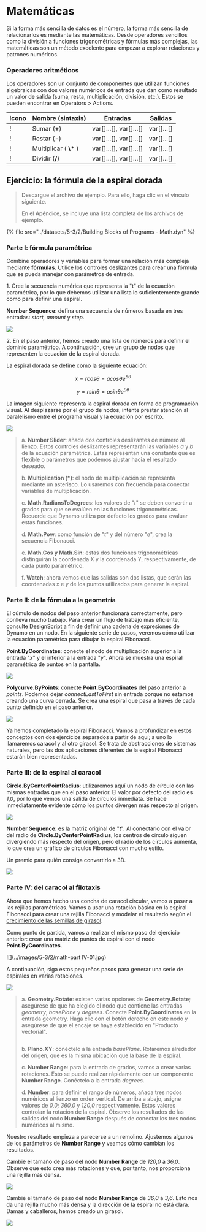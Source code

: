 # Matemáticas

Si la forma más sencilla de datos es el número, la forma más sencilla de relacionarlos es mediante las matemáticas. Desde operadores sencillos como la división a funciones trigonométricas y fórmulas más complejas, las matemáticas son un método excelente para empezar a explorar relaciones y patrones numéricos.

### Operadores aritméticos

Los operadores son un conjunto de componentes que utilizan funciones algebraicas con dos valores numéricos de entrada que dan como resultado un valor de salida (suma, resta, multiplicación, división, etc.). Estos se pueden encontrar en Operators > Actions.

| Icono                                                  | Nombre (sintaxis)     | Entradas                     | Salidas      |
| ----------------------------------------------------- | ----------------- | -------------------------- | ------------ |
| \![](<../images/5-1/addition(1)(1) (1) (1).jpg>)       | Sumar (**+**)       | var[]...[], var[]...[] | var[]...[] |
| \![](<../images/5-1/Subtraction(1)(1) (1) (1).jpg>)    | Restar (**-**)  | var[]...[], var[]...[] | var[]...[] |
| \![](<../images/5-1/Multiplication(1)(1) (1) (1).jpg>) | Multiplicar ( **\\*** ) | var[]...[], var[]...[] | var[]...[] |
| \![](<../images/5-1/Division(1)(1) (1) (1).jpg>)       | Dividir (**/**)    | var[]...[], var[]...[] | var[]...[] |

## Ejercicio: la fórmula de la espiral dorada

> Descargue el archivo de ejemplo. Para ello, haga clic en el vínculo siguiente.
>
> En el Apéndice, se incluye una lista completa de los archivos de ejemplo.

{% file src="../datasets/5-3/2/Building Blocks of Programs - Math.dyn" %}

### Parte I: fórmula paramétrica

Combine operadores y variables para formar una relación más compleja mediante **fórmulas**. Utilice los controles deslizantes para crear una fórmula que se pueda manejar con parámetros de entrada.

1\. Cree la secuencia numérica que representa la "t" de la ecuación paramétrica, por lo que debemos utilizar una lista lo suficientemente grande como para definir una espiral.

**Number Sequence**: defina una secuencia de números basada en tres entradas: _start, amount_ y _step_.

![](../images/5-3/2/math-partI-01.jpg)

2\. En el paso anterior, hemos creado una lista de números para definir el dominio paramétrico. A continuación, cree un grupo de nodos que representen la ecuación de la espiral dorada.

La espiral dorada se define como la siguiente ecuación:

$$
x = r cos θ = a cos θ e^{bθ}
$$

$$
y = r sin θ = a sin θe^{bθ}
$$

La imagen siguiente representa la espiral dorada en forma de programación visual. Al desplazarse por el grupo de nodos, intente prestar atención al paralelismo entre el programa visual y la ecuación por escrito.

![](../images/5-3/2/math-partI-02.jpg)

> a. **Number Slider**: añada dos controles deslizantes de número al lienzo. Estos controles deslizantes representarán las variables _a_ y _b_ de la ecuación paramétrica. Estas representan una constante que es flexible o parámetros que podemos ajustar hacia el resultado deseado.
>
> b. **Multiplication (*)**: el nodo de multiplicación se representa mediante un asterisco. Lo usaremos con frecuencia para conectar variables de multiplicación.
>
> c. **Math.RadiansToDegrees**: los valores de "_t_" se deben convertir a grados para que se evalúen en las funciones trigonométricas. Recuerde que Dynamo utiliza por defecto los grados para evaluar estas funciones.
>
> d. **Math.Pow**: como función de "_t_" y del número "_e_", crea la secuencia Fibonacci.
>
> e. **Math.Cos y Math.Sin**: estas dos funciones trigonométricas distinguirán la coordenada X y la coordenada Y, respectivamente, de cada punto paramétrico.
>
> f. **Watch**: ahora vemos que las salidas son dos listas, que serán las coordenadas _x_ e _y_ de los puntos utilizados para generar la espiral.

### Parte II: de la fórmula a la geometría

El cúmulo de nodos del paso anterior funcionará correctamente, pero conlleva mucho trabajo. Para crear un flujo de trabajo más eficiente, consulte [DesignScript](../../8\_coding\_in\_dynamo/8-1\_code-blocks-and-design-script/2-design-script-syntax.md) a fin de definir una cadena de expresiones de Dynamo en un nodo. En la siguiente serie de pasos, veremos cómo utilizar la ecuación paramétrica para dibujar la espiral Fibonacci.

**Point.ByCoordinates**: conecte el nodo de multiplicación superior a la entrada "_x_" y el inferior a la entrada "_y_". Ahora se muestra una espiral paramétrica de puntos en la pantalla.

![](../images/5-3/2/math-partII-01.gif)

**Polycurve.ByPoints**: conecte **Point.ByCoordinates** del paso anterior a _points_. Podemos dejar _connectLastToFirst_ sin entrada porque no estamos creando una curva cerrada. Se crea una espiral que pasa a través de cada punto definido en el paso anterior.

![](../images/5-3/2/math-partII-02.jpg)

Ya hemos completado la espiral Fibonacci. Vamos a profundizar en estos conceptos con dos ejercicios separados a partir de aquí; a uno lo llamaremos caracol y al otro girasol. Se trata de abstracciones de sistemas naturales, pero las dos aplicaciones diferentes de la espiral Fibonacci estarán bien representadas.

### Parte III: de la espiral al caracol

**Circle.ByCenterPointRadius**: utilizaremos aquí un nodo de círculo con las mismas entradas que en el paso anterior. El valor por defecto del radio es _1,0_, por lo que vemos una salida de círculos inmediata. Se hace inmediatamente evidente cómo los puntos divergen más respecto al origen.

![](../images/5-3/2/math-partIII-01.jpg)

**Number Sequence**: es la matriz original de "_t_". Al conectarlo con el valor del radio de **Circle.ByCenterPointRadius**, los centros de círculo siguen divergiendo más respecto del origen, pero el radio de los círculos aumenta, lo que crea un gráfico de círculos Fibonacci con mucho estilo.

Un premio para quién consiga convertirlo a 3D.

![](../images/5-3/2/math-partIII-02.gif)

### Parte IV: del caracol al filotaxis

Ahora que hemos hecho una concha de caracol circular, vamos a pasar a las rejillas paramétricas. Vamos a usar una rotación básica en la espiral Fibonacci para crear una rejilla Fibonacci y modelar el resultado según el [crecimiento de las semillas de girasol](https://blogs.unimelb.edu.au/sciencecommunication/2018/09/02/this-flower-uses-maths-to-reproduce/).

Como punto de partida, vamos a realizar el mismo paso del ejercicio anterior: crear una matriz de puntos de espiral con el nodo **Point.ByCoordinates**.

\![](../images/5-3/2/math-part IV-01.jpg)

A continuación, siga estos pequeños pasos para generar una serie de espirales en varias rotaciones.

![](../images/5-3/2/math-partIV-02.jpg)

> a. **Geometry.Rotate**: existen varias opciones de **Geometry.Rotate**; asegúrese de que ha elegido el nodo que contiene las entradas _geometry_, _basePlane_ y _degrees_. Conecte **Point.ByCoordinates** en la entrada geometry. Haga clic con el botón derecho en este nodo y asegúrese de que el encaje se haya establecido en "Producto vectorial".
>
> <img src="../images/5-3/2/math-partIV-03crossproduct.jpg" alt="" data-size="original">
>
> b. **Plano.XY**: conéctelo a la entrada _basePlane_. Rotaremos alrededor del origen, que es la misma ubicación que la base de la espiral.
>
> c. **Number Range**: para la entrada de grados, vamos a crear varias rotaciones. Esto se puede realizar rápidamente con un componente **Number Range**. Conéctelo a la entrada _degrees_.
>
> d. **Number**: para definir el rango de números, añada tres nodos numéricos al lienzo en orden vertical. De arriba a abajo, asigne valores de _0,0; 360,0_ y _120,0_ respectivamente. Estos valores controlan la rotación de la espiral. Observe los resultados de las salidas del nodo **Number Range** después de conectar los tres nodos numéricos al mismo.

Nuestro resultado empieza a parecerse a un remolino. Ajustemos algunos de los parámetros de **Number Range** y veamos cómo cambian los resultados.

Cambie el tamaño de paso del nodo **Number Range** de _120,0_ a _36,0_. Observe que esto crea más rotaciones y que, por tanto, nos proporciona una rejilla más densa.

![](../images/5-3/2/math-partIV-04.jpg)

Cambie el tamaño de paso del nodo **Number Range** de _36,0_ a _3,6_. Esto nos da una rejilla mucho más densa y la dirección de la espiral no está clara. Damas y caballeros, hemos creado un girasol.

![](../images/5-3/2/math-partIV-05.jpg)
